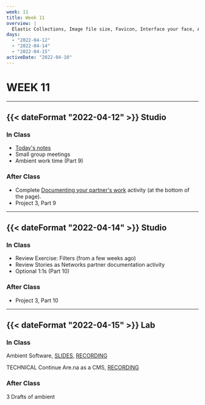 ```yaml
---
week: 11
title: Week 11
overview: |
  Elastic Collections, Image file size, Favicon, Interface your face, Ambient
days:
  - "2022-04-12"
  - "2022-04-14"
  - "2022-04-15"
activeDate: "2022-04-10"
---
```


# WEEK 11

---

## {{< dateFormat "2022-04-12" >}} Studio

### In Class
* [Today's notes](https://docs.google.com/document/d/1KVi3QyCZYMly9L9v8PCrSHiUCAOaC6yjQ6dBl7HJa2w/edit?usp=sharing)
* Small group meetings
* Ambient work time (Part 9)

### After Class
* Complete [Documenting your partner's work](https://docs.google.com/document/d/1nBgfuAKaWbY7qqJazsJOcHFaQrdiPByWpW_zsow1BRI/preview) activity (at the bottom of the page).
* Project 3, Part 9

---

## {{< dateFormat "2022-04-14" >}} Studio

### In Class
* Review Exercise: Filters (from a few weeks ago)
* Review Stories as Networks partner documentation activity
* Optional 1:1s (Part 10)

### After Class
* Project 3, Part 10

---

## {{< dateFormat "2022-04-15" >}} Lab

### In Class
Ambient Software, [SLIDES](https://docs.google.com/presentation/d/1tZAAJntnFVoab5PMSgUc1OwiD_rvnQsyr8f8o4EobVI/edit?usp=sharing), [RECORDING](https://NewSchool.zoom.us/rec/share/NzAkP6L_Yh9Ztee1eZYWKUWRZTj6pO_93iYQmg2FmdbvcPVdFsQBzlfrweF2vaLe.mvziuIPAB4HmkCBW?startTime=1650027924000)

TECHNICAL
Continue Are.na as a CMS, [RECORDING](https://NewSchool.zoom.us/rec/share/NzAkP6L_Yh9Ztee1eZYWKUWRZTj6pO_93iYQmg2FmdbvcPVdFsQBzlfrweF2vaLe.mvziuIPAB4HmkCBW?startTime=1650031259000)

### After Class
3 Drafts of ambient